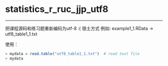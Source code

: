 # statistics_r_ruc_jjp_utf8

---

把课程源码和练习题重新编码为utf-8 :( 很土方式
例如:
	example1_1.RData -> utf8_table1_1.txt

使用：
```R
> mydata = read.table("utf8_table1_1.txt")  # read text file 
> mydata                           
```
